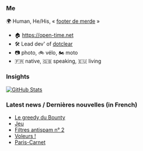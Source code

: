 ### Me

🌍 Human, He/His, « [footer de merde](https://open-time.net/post/2013/07/17/La-veritable-histoire-du-Footer-de-merde-) » 
* 🏠 https://open-time.net 
* 🛠️ Lead dev' of [dotclear](https://git.dotclear.org/dev/dotclear)
* 📷 photo, 🚲 vélo, 🏍️ moto 
* 🇫🇷 native, 🇬🇧 speaking, 🇪🇺 living

### Insights

[![GitHub Stats](https://github-readme-stats-sigma-five.vercel.app/api?username=franck-paul)](https://github.com/franck-paul)

### Latest news / Dernières nouvelles (in French)

<!-- BLOG-POST-LIST:START -->
- [Le greedy du Bounty](https://open-time.net/post/2024/04/08/Le-greedy-du-Bounty)
- [Jeu](https://open-time.net/post/2024/04/07/Jeu)
- [Filtres antispam n° 2](https://open-time.net/post/2024/04/06/Filtres-antispam-n-2)
- [Voleurs !](https://open-time.net/post/2024/04/05/Voleurs-)
- [Paris-Carnet](https://open-time.net/post/2024/04/04/Paris-Carnet)
<!-- BLOG-POST-LIST:END -->
